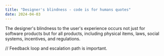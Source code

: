 ```yaml
---
title: "Designer's blindness - code is for humans quotes"
date: 2024-04-03
---
```


The designer's blindness to the user's experience occurs not just for software products but for all products, including physical items, laws, social systems, incentives, and regulations.

// Feedback loop and escalation path is important.
